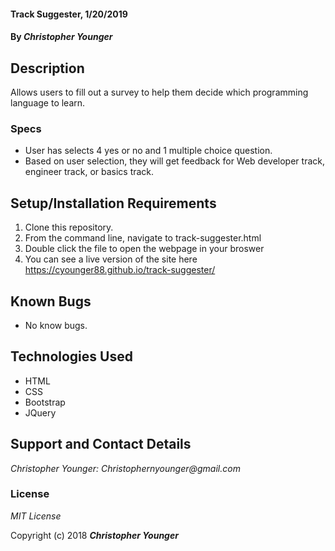 #### Track Suggester, 1/20/2019

#### By _**Christopher Younger**_

## Description

Allows users to fill out a survey to help them decide which programming language to learn.

### Specs

* User has selects 4 yes or no and 1 multiple choice question.
* Based on user selection, they will get feedback for Web developer track, engineer track, or basics track.


## Setup/Installation Requirements

1. Clone this repository.
2. From the command line, navigate to track-suggester.html
3. Double click the file to open the webpage in your broswer
4. You can see a live version of the site here https://cyounger88.github.io/track-suggester/


## Known Bugs
* No know bugs. 

## Technologies Used
* HTML
* CSS
* Bootstrap
* JQuery

## Support and Contact Details


_Christopher Younger: Christophernyounger@gmail.com_


### License

*MIT License*

Copyright (c) 2018 **_Christopher Younger_**


